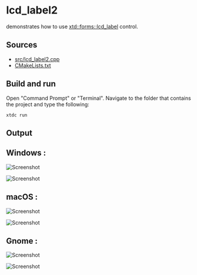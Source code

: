 # lcd_label2

demonstrates how to use [xtd::forms::lcd_label](https://gammasoft71.github.io/xtd/reference_guides/latest/classxtd_1_1forms_1_1lcd__label.html) control.

## Sources

* [src/lcd_label2.cpp](src/lcd_label2.cpp)
* [CMakeLists.txt](CMakeLists.txt)

## Build and run

Open "Command Prompt" or "Terminal". Navigate to the folder that contains the project and type the following:

```shell
xtdc run
```

## Output

## Windows :

![Screenshot](../../../../docs/pictures/examples/lcd_label2_w.png)

![Screenshot](../../../../docs/pictures/examples/lcd_label2_wd.png)

## macOS :

![Screenshot](../../../../docs/pictures/examples/lcd_label2_m.png)

![Screenshot](../../../../docs/pictures/examples/lcd_label2_md.png)

## Gnome :

![Screenshot](../../../../docs/pictures/examples/lcd_label2_g.png)

![Screenshot](../../../../docs/pictures/examples/lcd_label2_gd.png)

